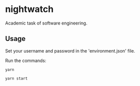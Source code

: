 # nightwatch
Academic task of software engineering.


## Usage
Set your username and password in the 'environment.json' file.


Run the commands:
```
yarn

yarn start

```